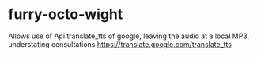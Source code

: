 # furry-octo-wight
Allows use of Api translate_tts of google, leaving the audio at a local MP3, understating consultations https://translate.google.com/translate_tts
